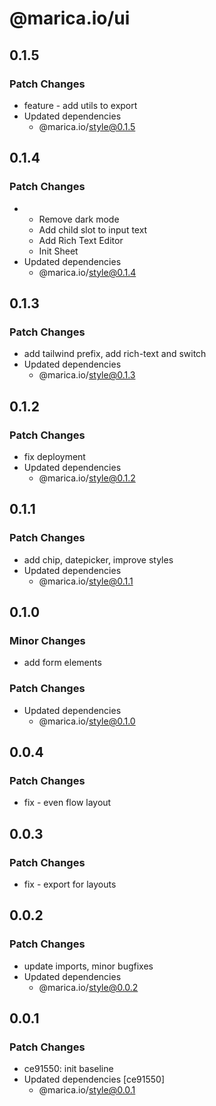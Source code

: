 # @marica.io/ui

## 0.1.5

### Patch Changes

- feature - add utils to export
- Updated dependencies
  - @marica.io/style@0.1.5

## 0.1.4

### Patch Changes

- - Remove dark mode
  - Add child slot to input text
  - Add Rich Text Editor
  - Init Sheet
- Updated dependencies
  - @marica.io/style@0.1.4

## 0.1.3

### Patch Changes

- add tailwind prefix, add rich-text and switch
- Updated dependencies
  - @marica.io/style@0.1.3

## 0.1.2

### Patch Changes

- fix deployment
- Updated dependencies
  - @marica.io/style@0.1.2

## 0.1.1

### Patch Changes

- add chip, datepicker, improve styles
- Updated dependencies
  - @marica.io/style@0.1.1

## 0.1.0

### Minor Changes

- add form elements

### Patch Changes

- Updated dependencies
  - @marica.io/style@0.1.0

## 0.0.4

### Patch Changes

- fix - even flow layout

## 0.0.3

### Patch Changes

- fix - export for layouts

## 0.0.2

### Patch Changes

- update imports, minor bugfixes
- Updated dependencies
  - @marica.io/style@0.0.2

## 0.0.1

### Patch Changes

- ce91550: init baseline
- Updated dependencies [ce91550]
  - @marica.io/style@0.0.1
